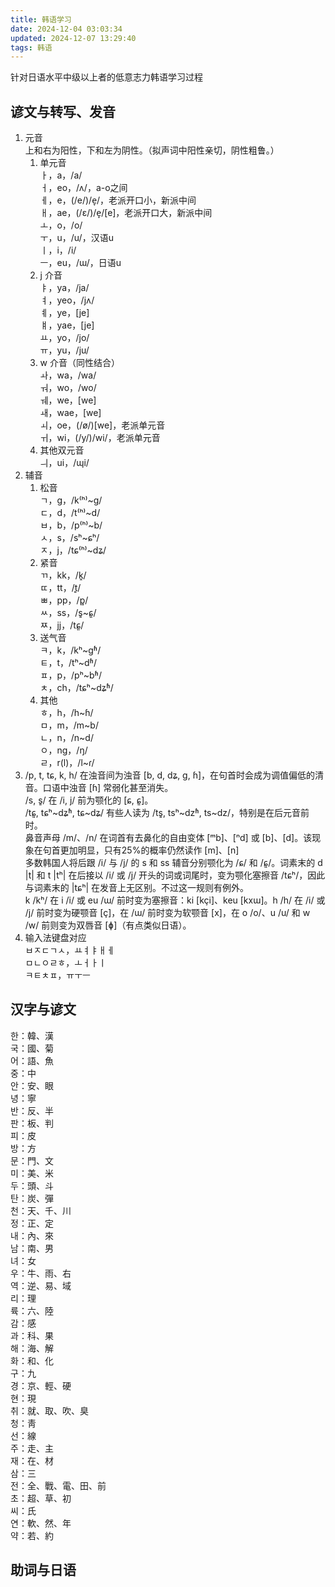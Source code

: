 ```yaml
---
title: 韩语学习
date: 2024-12-04 03:03:34
updated: 2024-12-07 13:29:40
tags: 韩语
---
```

针对日语水平中级以上者的低意志力韩语学习过程

## 谚文与转写、发音
1. 元音  
上和右为阳性，下和左为阴性。（拟声词中阳性亲切，阴性粗鲁。）
    1. 单元音  
ㅏ，a，/a/  
ㅓ，eo，/ʌ/，a-o之间  
ㅔ，e，(/e/)/e̞/，老派开口小，新派中间  
ㅐ，ae，(/ɛ/)/e̞/[e]，老派开口大，新派中间  
ㅗ，o，/o/  
ㅜ，u，/u/，汉语u  
ㅣ，i，/i/  
ㅡ，eu，/ɯ/，日语u
    2. j 介音  
ㅑ，ya，/ja/  
ㅕ，yeo，/jʌ/  
ㅖ，ye，[je]  
ㅒ，yae，[je]  
ㅛ，yo，/jo/  
ㅠ，yu，/ju/
    3. w 介音（同性结合）  
ㅘ，wa，/wa/  
ㅝ，wo，/wo/  
ㅞ，we，[we]  
ㅙ，wae，[we]  
ㅚ，oe，(/ø/)[we]，老派单元音    
ㅟ，wi，(/y/)/wi/，老派单元音
    4. 其他双元音  
ㅢ，ui，/ɰi/
2. 辅音
    1. 松音  
ㄱ，g，/k⁽ʰ⁾~ɡ/  
ㄷ，d，/t⁽ʰ⁾~d/  
ㅂ，b，/p⁽ʰ⁾~b/  
ㅅ，s，/sʰ~ɕʰ/  
ㅈ，j，/tɕ⁽ʰ⁾~dʑ/
    2. 紧音  
ㄲ，kk，/k͈/  
ㄸ，tt，/t͈/  
ㅃ，pp，/p͈/  
ㅆ，ss，/s͈~ɕ͈/  
ㅉ，jj，/tɕ͈/
    3. 送气音  
ㅋ，k，/kʰ~ɡʱ/  
ㅌ，t，/tʰ~dʱ/  
ㅍ，p，/pʰ~bʱ/  
ㅊ，ch，/tɕʰ~dʑʱ/
    4. 其他  
ㅎ，h，/h~ɦ/  
ㅁ，m，/m~b/  
ㄴ，n，/n~d/  
ㅇ，ng，/ŋ/  
ㄹ，r(l)，/l~ɾ/
3. /p, t, tɕ, k, h/ 在浊音间为浊音 [b, d, dʑ, ɡ, ɦ]，在句首时会成为调值偏低的清音。口语中浊音 [ɦ] 常弱化甚至消失。  
/s, s͈/ 在 /i, j/ 前为颚化的 [ɕ, ɕ͈]。  
/tɕ͈, tɕʰ~dʑʱ, tɕ~dʑ/ 有些人读为 /ts͈, tsʰ~dzʱ, ts~dz/，特别是在后元音前时。  
鼻音声母 /m/、/n/ 在词首有去鼻化的自由变体 [ᵐb]、[ⁿd] 或 [b]、[d]。该现象在句首更加明显，只有25%的概率仍然读作 [m]、[n]  
多数韩国人将后跟 /i/ 与 /j/ 的 s 和 ss 辅音分别颚化为 /ɕ/ 和 /ɕ͈/。词素末的 d |t| 和 t |tʰ| 在后接以 /i/ 或 /j/ 开头的词或词尾时，变为颚化塞擦音 /tɕʰ/，因此与词素末的 |tɕʰ| 在发音上无区别。不过这一规则有例外。  
k /kʰ/ 在 i /i/ 或 eu /ɯ/ 前时变为塞擦音：ki [kçi]、keu [kxɯ]。h /h/ 在 /i/ 或 /j/ 前时变为硬颚音 [ç]，在 /ɯ/ 前时变为软颚音 [x]，在 o /o/、u /u/ 和 w /w/ 前则变为双唇音 [ɸ]（有点类似日语）。
4. 输入法键盘对应  
ㅂㅈㄷㄱㅅ，ㅛㅕㅑㅐㅔ  
ㅁㄴㅇㄹㅎ，ㅗㅓㅏㅣ  
ㅋㅌㅊㅍ，ㅠㅜㅡ

## 汉字与谚文
한：韓、漢  
국：國、菊  
어：語、魚  
중：中  
안：安、眼  
녕：寧  
반：反、半  
판：板、判  
피：皮  
방：方  
문：門、文  
미：美、米  
두：頭、斗  
탄：炭、彈  
천：天、千、川  
정：正、定  
내：內、來  
남：南、男  
녀：女  
우：牛、雨、右  
역：逆、易、域  
리：理  
륙：六、陸  
감：感  
과：科、果  
해：海、解  
화：和、化  
구：九  
경：京、輕、硬  
현：現  
취：就、取、吹、臭  
청：靑  
선：線  
주：走、主  
재：在、材  
삼：三  
전：全、戰、電、田、前  
초：超、草、初  
씨：氏  
연：軟、然、年  
약：若、約  



## 助词与日语
